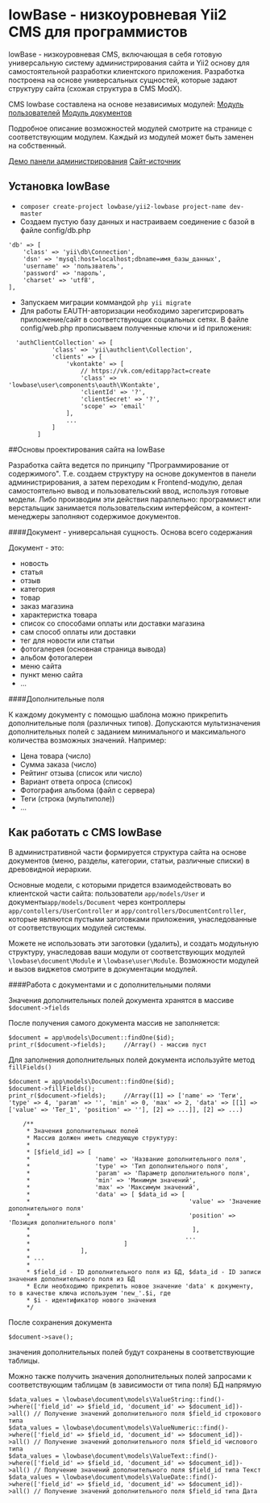 lowBase - низкоуровневая Yii2 CMS для программистов
===================================================

lowBase - низкоуровневая CMS, включающая в себя готовую универсальную
систему администрирования сайта и Yii2 основу для самостоятельной разработки клиентского приложения. Разработка построена
на основе универсальных сущностей, которые задают структуру сайта (схожая структура в CMS ModX).

CMS lowbase составлена на основе независимых модулей:
[Модуль пользователей](https://github.com/lowbase/yii2-user "модуль пользователей")
[Модуль документов](https://github.com/lowbase/yii2-document "модуль документов")

Подробное описание возможностей модулей смотрите на странице с соответствующим модулем. Каждый из модулей может быть заменен на собственный.

[Демо панели администрирования](http://demo.lowbase.ru/admin "демо панели")
[Сайт-источник](http://lowbase.ru "сайт-источник")  


Установка lowBase
-----------------

* `composer create-project lowbase/yii2-lowbase project-name dev-master`
* Создаем пустую базу данных и настраиваем соединение с базой в файле config/db.php
```
'db' => [
    'class' => 'yii\db\Connection',
    'dsn' => 'mysql:host=localhost;dbname=имя_базы_данных',
    'username' => 'пользватель',
    'password' => 'пароль',
    'charset' => 'utf8',
],
```
* Запускаем миграции коммандой `php yii migrate`
* Для работы EAUTH-авторизации необходимо зарегитсрировать приложение/сайт в соответствующих социальных сетях.
В файле config/web.php прописываем полученные ключи и id приложения:
```
  'authClientCollection' => [
            'class' => 'yii\authclient\Collection',
            'clients' => [
                'vkontakte' => [
                    // https://vk.com/editapp?act=create
                    'class' => 'lowbase\user\components\oauth\VKontakte',
                    'clientId' => '?',
                    'clientSecret' => '?',
                    'scope' => 'email'
                ],
                ...
            ]
        ]
```

##Основы проектирования сайта на lowBase

Разработка сайта ведется по принципу "Программирование от содержимого". Т.е. создаем структуру на основе документов в панели администрирования, а затем переходим к Frontend-модулю, делая самостоятельно вывод и пользовательский ввод, используя готовые модели. Либо производим эти действия параллельно: программист или верстальщик занимается пользовательским интерфейсом, а контент-менеджеры заполняют содержимое документов.

####Документ - универсальная сущность. Основа всего содержания

Документ - это:
* новость
* статья
* отзыв
* категория
* товар
* заказ магазина
* характеристка товара
* список со способами оплаты или доставки магазина
* сам способ оплаты или доставки
* тег для новости или статьи
* фотогалерея (основная страница вывода)
* альбом фотогалереи
* меню сайта
* пункт меню сайта
* ...

####Дополнительные поля

К каждому документу с помощью шаблона можно прикрепить дополнительные поля (различных типов). Допускаются мультизначения дополнительных полей с заданием минимального и максимального количества возможных значений.
Например:
* Цена товара (число)
* Сумма заказа (число)
* Рейтинг отзыва (список или число) 
* Вариант ответа опроса (список)
* Фотография альбома (файл с сервера)
* Теги (строка (мультиполе))
* ...

Как работать с CMS lowBase
--------------------------
В административной части формируется структура сайта на основе документов (меню, разделы, категории, статьи, различные списки) в древовидной иерархии.

Основные модели, с которыми придется взаимодействовать во клиентской части сайта: пользователи `app/models/User` и документы`app/models/Document` через контроллеры
`app/contollers/UserController` и `app/controllers/DocumentController`, которые являются пустыми заготовками приложения, унаследованные
от соответствующих модулей системы.

Можете не использовать эти заготовки (удалить), и создать модульную структуру, унаследовав ваши модули от соответствующих
модулей `\lowbase\document\Module` и `\lowbase\user\Module`. Возможности модулей и вызов виджетов смотрите в документации модулей.

####Работа с документами и с дополнительными полями

Значения дополнительных полей документа хранятся в массиве `$document->fields`

После получения самого документа массив не заполняется:

```
$document = app\models\Document::findOne($id);
print_r($document->fields);     //Array() - массив пуст
```

Для заполнения дополнительных полей документа используйте метод `fillFields()`

```
$document = app\models\Document::findOne($id);
$document->fillFields();
print_r($document->fields);     //Array([1] => ['name' => 'Теги', 'type' => 4, 'param' => '', 'min' => 0, 'max' => 2, 'data' => [[1] => ['value' => 'Тег_1', 'position' => ''], [2] => ...]], [2] => ...)

    /**
     * Значения дополнительных полей
     * Массив должен иметь следующую структуру:
     *
     * [$field_id] => [
     *                  'name' => 'Название дополнительного поля',
     *                  'type' => 'Тип дополнительного поля',
     *                  'param' => 'Параметр дополнительного поля',
     *                  'min' => 'Минимум значений',
     *                  'max' => 'Максимум значений',
     *                  'data' => [ $data_id => [
     *                                            'value' => 'Значение дополнительного поля'
     *                                            'position' => 'Позиция дополнительного поля'
     *                                             ],
     *                                           ...
     *                          ]
     *              ],
     * ...
     *
     * $field_id - ID дополнительного поля из БД, $data_id - ID записи значения дополнительного поля из БД
     * Если необходимо прикрепить новое значение 'data' к документу, то в качестве ключа используем 'new_'.$i, где
     * $i - идентификатор нового значения
     */
```
После сохранения документа
```
$document->save();
```
значения дополнительных полей будут сохранены в соответствующие таблицы.

Можно также получить значения дополнительных полей запросами к соответствующим таблицам (в зависимости от типа поля) БД напрямую

```
$data_values = \lowbase\document\models\ValueString::find()->where(['field_id' => $field_id, 'document_id' => $document_id])->all() // Получение значений дополнительного поля $field_id строкового типа
$data_values = \lowbase\document\models\ValueNumeric::find()->where(['field_id' => $field_id, 'document_id' => $document_id])->all() // Получение значений дополнительного поля $field_id числового типа
$data_values = \lowbase\document\models\ValueText::find()->where(['field_id' => $field_id, 'document_id' => $document_id])->all() // Получение значений дополнительного поля $field_id типа Текст
$data_values = \lowbase\document\models\ValueDate::find()->where(['field_id' => $field_id, 'document_id' => $document_id])->all() // Получение значений дополнительного поля $field_id типа Дата
```



